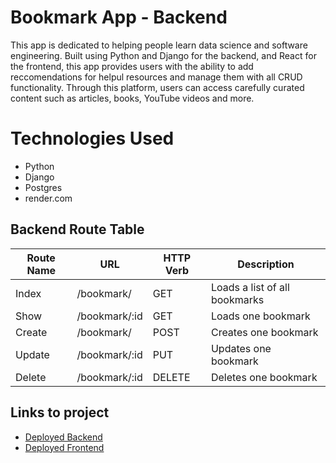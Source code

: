 # Bookmark App - Backend

This app is dedicated to helping people learn data science and software engineering. Built using Python and Django for the backend, and React for the frontend, this app provides users with the ability to add reccomendations for helpul resources and manage them with all CRUD functionality. 
Through this platform, users can access carefully curated content such as articles, books, YouTube videos and more. 

# Technologies Used

* Python
* Django
* Postgres
* render.com

## Backend Route Table

| Route Name | URL |	HTTP Verb | Description	
| --- | --- | --- | --- | 
| Index | /bookmark/ | GET | Loads a list of all bookmarks 
| Show | /bookmark/:id | GET | Loads one bookmark 
| Create | /bookmark/ | POST | Creates one bookmark 
| Update| /bookmark/:id | PUT | Updates one bookmark
| Delete| /bookmark/:id | DELETE | Deletes one bookmark

## Links to project

* [Deployed Backend](https://project4-backend.onrender.com)
* [Deployed Frontend](https://project4-frontend.onrender.com)
